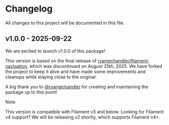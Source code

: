 # Changelog

All changes to this project will be documented in this file.

## v1.0.0 - 2025-09-22

We are excited to launch v1.0.0 of this package!

This version is based on the final release of [ryangjchandler/filament-navigation](https://github.com/ryangjchandler/filament-navigation), which was discontinued on August 25th, 2025. We have forked the project to keep it alive and have made some improvements and cleanups while staying close to the original.

A big thank you to [@ryangjchandler](https://github.com/ryangjchandler) for creating and maintaining the package up to this point!

> [!NOTE]
This version is compatible with Filament v3 and below. Looking for Filament v4 support? We will be releasing v2 shortly, which supports Filament v4+.
